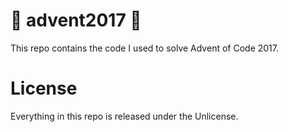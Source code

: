 # 🎄 advent2017 🎄
This repo contains the code I used to solve Advent of Code 2017.

# License
Everything in this repo is released under the Unlicense.